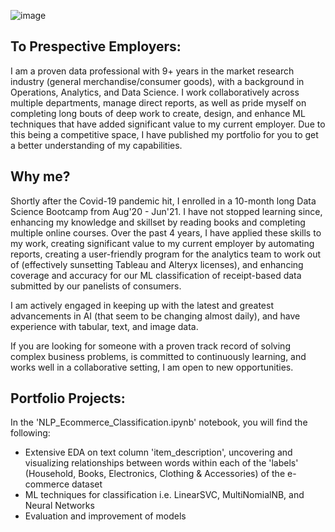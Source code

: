 ![image](https://github.com/MJ-AllDay-67/Portfolio/assets/67566192/251b60d0-838e-4357-b75e-44f132debaea)



## To Prespective Employers:
 I am a proven data professional with 9+ years in the market research industry (general merchandise/consumer goods), with a background in Operations, Analytics, and Data Science. I work collaboratively across multiple departments, manage direct reports, as well as pride myself on completing long bouts of deep work to create, design, and enhance ML techniques that have added significant value to my current employer. Due to this being a competitive space, I have published my portfolio for you to get a better understanding of my capabilities.

 ## Why me?
 Shortly after the Covid-19 pandemic hit, I enrolled in a 10-month long Data Science Bootcamp from Aug'20 - Jun'21. I have not stopped learning since, enhancing my knowledge and skillset by reading books and completing multiple online courses. Over the past 4 years, I have applied these skills to my work, creating significant value to my current employer by automating reports, creating a user-friendly program for the analytics team to work out of (effectively sunsetting Tableau and Alteryx licenses), and enhancing coverage and accuracy for our ML classification of receipt-based data submitted by our panelists of consumers.

I am actively engaged in keeping up with the latest and greatest advancements in AI (that seem to be changing almost daily), and have experience with tabular, text, and image data. 

If you are looking for someone with a proven track record of solving complex business problems, is committed to continuously learning, and works well in a collaborative setting, I am open to new opportunities.

 ## Portfolio Projects:
 In the 'NLP_Ecommerce_Classification.ipynb' notebook, you will find the following:
 - Extensive EDA on text column 'item_description', uncovering and visualizing relationships between words within each of the 'labels' (Household, Books, Electronics, Clothing & Accessories) of the e-commerce dataset
 - ML techniques for classification i.e. LinearSVC, MultiNomialNB, and Neural Networks
 - Evaluation and improvement of models
